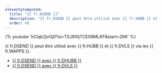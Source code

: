 ```yaml
---
eleventyComputed:
  title: "{{ fr.DSEND }}"
  description: "{{ fr.DSEND }} peut être utilisé avec {{ fr.HUBB }} et {{ fr.DVLS }} via les {{ fr.WAPPS }}."
  order: 40
---
```

{% youtube 'hClqb2jvGj0?si=TSJRXljTCE08MLKF&amp;start=266' %}

{{ fr.DSEND }} peut être utilisé avec {{ fr.HUBB }} et {{ fr.DVLS }} via les {{ fr.WAPPS }}.
* [{{ fr.DSEND }} avec {{ fr.DHUBB }}](/hub/send/)
* [{{ fr.DSEND }} avec {{ fr.DVLS }}](/server/send/)
